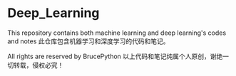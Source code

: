 # Deep_Learning

This repository contains both machine learning and deep learning's codes and notes
此仓库包含机器学习和深度学习的代码和笔记。

All rights are reserved by BrucePython
以上代码和笔记纯属个人原创，谢绝一切转载，侵权必究！
